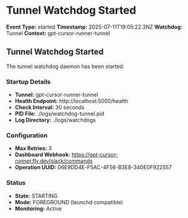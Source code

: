 # Tunnel Watchdog Started

**Event Type:** started
**Timestamp:** 2025-07-11T19:05:22.3NZ
**Watchdog:** Tunnel
**Context:** gpt-cursor-runner-tunnel


## Tunnel Watchdog Started

The tunnel watchdog daemon has been started.

### Startup Details
- **Tunnel:** gpt-cursor-runner-tunnel
- **Health Endpoint:** http://localhost:5000/health
- **Check Interval:** 30 seconds
- **PID File:** ./logs/watchdog-tunnel.pid
- **Log Directory:** ./logs/watchdogs

### Configuration
- **Max Retries:** 3
- **Dashboard Webhook:** https://gpt-cursor-runner.fly.dev/slack/commands
- **Operation UUID:** 06E9DD4E-F5AC-4F56-B3E8-340E0F922557

### Status
- **State:** STARTING
- **Mode:** FOREGROUND (launchd compatible)
- **Monitoring:** Active


